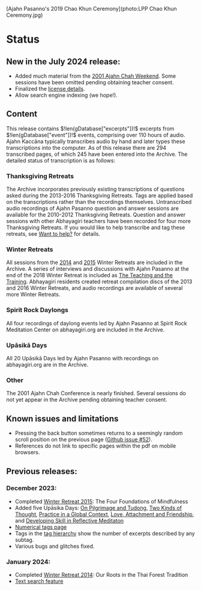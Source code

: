 [Ajahn Pasanno's 2019 Chao Khun Ceremony](photo:LPP Chao Khun Ceremony.jpg)

# Status

## New in the July 2024 release:
- Added much material from the [2001 Ajahn Chah Weekend](event:Chah2001). Some sessions have been omitted pending obtaining teacher consent.
- Finalized the [license details](about:license).
- Allow search engine indexing (we hope!).

## Content
This release contains $!len(gDatabase["excerpts"])!$ excerpts from $!len(gDatabase["event"])!$ events, comprising over 110 hours of audio. Ajahn Kaccāna typically transcribes audio by hand and later types these transcriptions into the computer. As of this release there are 294 transcribed pages, of which 245 have been entered into the Archive. The detailed status of transcription is as follows:

### Thanksgiving Retreats
The Archive incorporates previously existing transcriptions of questions asked during the 2013-2016 Thanksgiving Retreats. Tags are applied based on the transcriptions rather than the recordings themselves. Untranscribed audio recordings of Ajahn Pasanno question and answer sessions are available for the 2010-2012 Thanksgiving Retreats. Question and answer sessions with other Abhayagiri teachers have been recorded for four more Thanksgiving Retreats. If you would like to help transcribe and tag these retreats, see [Want to help?](about:want-to-help) for details.

### Winter Retreats
All sessions from the [2014](event:WR2014) and [2015](event:WR2015) Winter Retreats are included in the Archive. A series of interviews and discussions with Ajahn Pasanno at the end of the 2018 Winter Retreat is included as [The Teaching and the Training](event:WR2018-2). Abhayagiri residents created retreat compilation discs of the 2013 and 2016 Winter Retreats, and audio recordings are available of several more Winter Retreats.

### Spirit Rock Daylongs
All four recordings of daylong events led by Ajahn Pasanno at Spirit Rock Meditation Center on abhayagiri.org are included in the Archive.

### Upāsikā Days
All 20 Upāsikā Days led by Ajahn Pasanno with recordings on abhayagiri.org are in the Archive.

### Other
The 2001 Ajahn Chah Conference is nearly finished. Several sessions do not yet appear in the Archive pending obtaining teacher consent.

## Known issues and limitations

 - Pressing the back button sometimes returns to a seemingly random scroll position on the previous page ([Github issue #52](https://github.com/Kaccana-Bhikkhu/qs-archive/issues/52)).
 - References do not link to specific pages within the pdf on mobile browsers.

## Previous releases:
### December 2023:
- Completed [Winter Retreat 2015](event:WR2015): The Four Foundations of Mindfulness
- Added five Upāsika Days: [On Pilgrimage and Tudong](event:UD2015-1), [Two Kinds of Thought](event:UD2017-2), [Practice in a Global Context](event:UD2017-3), [Love, Attachment and Friendship](event:UD2019-4), and [Developing Skill in Reflective Meditaton](event:UD2019-5)
- [Numerical tags page](../indexes/NumericalTags.html)
- Tags in the [tag hierarchy](../drilldown/root.html) show the number of excerpts described by any subtag.
- Various bugs and glitches fixed.
### January 2024:
- Completed [Winter Retreat 2014](event:WR2014): Our Roots in the Thai Forest Tradition
- [Text search feature](../search/Text-search.html)